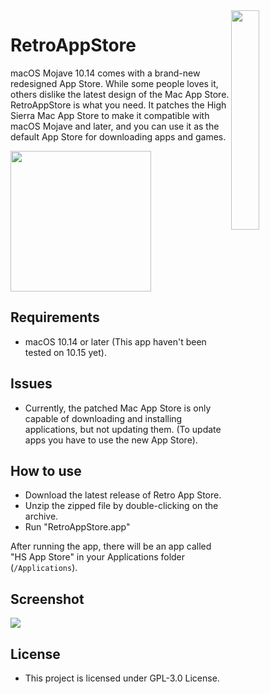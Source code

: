 <img align="right" width="30%" src="https://github.com/Minh-Ton/RetroAppStore/raw/master/AppStore.png">

# RetroAppStore 

macOS Mojave 10.14 comes with a brand-new redesigned App Store. While some people loves it, others dislike the latest design of the Mac App Store. RetroAppStore is what you need. It patches the High Sierra Mac App Store to make it compatible with macOS Mojave and later, and you can use it as the default App Store for downloading apps and games.

<p>
  
  [<img src="https://github.com/Minh-Ton/openinstallcreator/raw/master/docs/Screenshots/download.png" width="225">](https://github.com/Minh-Ton/RetroAppStore/releases/download/v1.0/RetroAppStore.zip)

</p>

## Requirements
- macOS 10.14 or later (This app haven't been tested on 10.15 yet).

## Issues
- Currently, the patched Mac App Store is only capable of downloading and installing applications, but not updating them. (To update apps you have to use the new App Store).

## How to use
- Download the latest release of Retro App Store.
- Unzip the zipped file by double-clicking on the archive.
- Run "RetroAppStore.app"

After running the app, there will be an app called "HS App Store" in your Applications folder (`/Applications`).

## Screenshot

<img src="https://github.com/Minh-Ton/RetroAppStore/raw/master/Screenshots/screenshot1.png">

## License

- This project is licensed under GPL-3.0 License.
